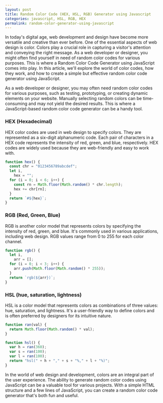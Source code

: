 ```yaml
---
layout: post
title: Random Color Code (HEX, HSL, RGB) Generator using Javascript
categories: javascript, HSL, RGB, HEX
permalink: random-color-generator-using-javascript
---
```


In today's digital age, web development and design have become more versatile and creative than ever before. One of the essential aspects of web design is color. Colors play a crucial role in capturing a visitor's attention and conveying the right message. As a web developer or designer, you might often find yourself in need of random color codes for various purposes. This is where a Random Color Code Generator using JavaScript comes into play. In this article, we'll explore the world of color codes, how they work, and how to create a simple but effective random color code generator using JavaScript.

As a web developer or designer, you may often need random color codes for various purposes, such as testing, prototyping, or creating dynamic elements on your website. Manually selecting random colors can be time-consuming and may not yield the desired results. This is where a JavaScript-based random color code generator can be a handy tool.

### HEX (Hexadecimal)
HEX color codes are used in web design to specify colors. They are represented as a six-digit alphanumeric code. Each pair of characters in a HEX code represents the intensity of red, green, and blue, respectively. HEX codes are widely used because they are web-friendly and easy to work with.

```js
function hex() {
  const chr = "0123456789abcdef";
  let i,
    hex = "";
  for (i = 0; i < 6; i++) {
    const rn = Math.floor(Math.random() * chr.length);
    hex += chr[rn];
  }
  return `#${hex}`;
}
```

### RGB (Red, Green, Blue)
RGB is another color model that represents colors by specifying the intensity of red, green, and blue. It's commonly used in various applications, including web design. RGB values range from 0 to 255 for each color channel.

```js
function rgb() {
  let i,
    arr = [];
  for (i = 0; i < 3; i++) {
    arr.push(Math.floor(Math.random() * 255));
  }
  return `rgb(${arr})`;
}
```

### HSL (hue, saturation, lightness)
HSL is a color model that represents colors as combinations of three values: hue, saturation, and lightness. It's a user-friendly way to define colors and is often preferred by designers for its intuitive nature.

```js
function ran(val) {
  return Math.floor(Math.random() * val);
}

function hsl() {
  var h = ran(360);
  var s = ran(100);
  var l = ran(100);
  return "hsl(" + h + "," + s + "%," + l + "%)";
}
```

In the world of web design and development, colors are an integral part of the user experience. The ability to generate random color codes using JavaScript can be a valuable tool for various projects. With a simple HTML structure and a few lines of JavaScript, you can create a random color code generator that's both fun and useful.